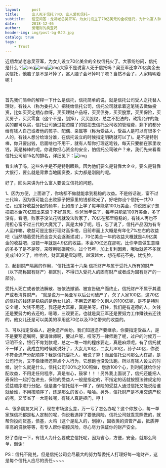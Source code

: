 ```yaml
---
layout:     post
title:      富人死于信托？NO，富人爱死信托~
subtitle:   悟空问答：龙湖老总吴亚军，为女儿设立了70亿美元的全权信托，为什么富人钟爱信托？ 
date:       2018-12-05
author:     爱理财的臭宝妈
header-img: img/post-bg-BJJ.jpg
catalog: true
tags:
    - Trust
---
```


​       近期龙湖老总吴亚军，为女儿设立70亿美金的全权信托火了。大家纷纷问，信托是什么？![img](https://res.wx.qq.com/mpres/htmledition/images/icon/common/emotion_panel/smiley/smiley_32.png?tp=webp&wxfrom=5&wx_lazy=1&wx_co=1)![img](https://res.wx.qq.com/mpres/htmledition/images/icon/common/emotion_panel/smiley/smiley_32.png?tp=webp&wxfrom=5&wx_lazy=1&wx_co=1)![img](https://res.wx.qq.com/mpres/htmledition/images/icon/common/emotion_panel/smiley/smiley_32.png?tp=webp&wxfrom=5&wx_lazy=1&wx_co=1)大家不是说富人死于信托吗？吴亚军还拿70亿美金去买信托，他脑子是不是坏掉了，富人脑子会坏掉吗？嗯？当然不会了，人家精明着呢！

​       

​      首先我们简单的解释一下什么是信托，信托简单的说，就是信托公司受人之托替人理财。有钱人（称为委托人）把钱给信托公司，信托公司就拿着这笔钱去做做投资，比如买买定期存款呀，买买理财产品呀，买买债券，买买股票，买买保险，买买房子，买买零食（这个不是，划掉），买买股权，总之不犯法的，政策允许的能买的都可以买，信托公司通过投资赚了的钱扣去信托公司收的管理费，剩下的都分给有钱人自己或者他的孩子、配偶、亲属等（称为受益人，受益人是可以有很多个人的，有钱人想分给谁分谁，在信托设立的时候指定明确就可以了)。是不是特别棒，你只要出钱，后面啥也不用干，就有人帮你打理这笔钱，每天只要躺在家里收钱，真是棒棒的呢。你说你担心资金的安全，怕信托公司破产？来，我们先来看看信托公司前15名的排名，详细见下：![img](https://mmbiz.qpic.cn/mmbiz_jpg/ZR6pj7dafaEclnFQlxBU0ialFm49FpMIwmnGiblh7ZZhibQrchWUlqE7XIpRA1MGAtN3H27BIdQial5MuzxCMx5Lqw/640?wx_fmt=jpeg&tp=webp&wxfrom=5&wx_lazy=1&wx_co=1)

看出啥了吗，这些名字是不是特别眼熟，因为他们要么是背靠大企业，要么是背靠大银行，要么就是背靠当地国资委，实力都是刚刚的呢。

好了，回头来讲为什么富人要设立信托的问题，

1、因为方便，上面讲了，你啥都不做就能拿到稳稳的收益。不是俗话说，富不过三代嘛，因为很可能会出败家子把家里的钱都败光了，好吧你设个信托一共70亿，设定好收益分配的频率，比如孩子上学了每年能拿100万美金，你说败家子想把把本金70亿取出来浪？不好意思，你爸当年说了，每年只能拿100万美金，多了没有。看吧，败家子没法花钱就没法败家了，70亿在那里稳稳的，有钱人再也不用担心富不过三代的大魔咒了，真是太棒了呢。哦，忘了说了，信托产品因为有专人运作嘛，收益可是比银行理财高多啦，目前市面上大概是有年化7%左右的收益吧（当然随着受托资金变大会逐渐递减），70亿美金一年的收益大概就是4.9亿美金的收益吧，没错一年就是4.9亿的收益，本金70亿还在那呢，比你辛苦做生意赚的多多了是不是呀，来呀用钱砸死你。过个15年，加上复利因素，哦呦就差不多就变成140亿了，哈哈哈，财富真是雪球啊，越滚越大，想花都花不完，忧伤脸。

2、起到财产隔离的作用，“信托法第十六条 信托财产与属于受托人所有的财产（以下简称固有财产）相区别，不得归入受托人的固有财产或者成为固有财产的一部分。

受托人死亡或者依法解散、被依法撤销、被宣告破产而终止，信托财产不属于其遗产或者清算财产。 ”就是说万一吴亚军以后公司破产了，欠了人家100亿，这70亿的信托的钱还是稳稳的是他女儿的，不用去还那个欠别人的100亿呢，是不是特别安全呢，欠钱不用还，我还是大富豪，真是美呀。打住，我们是有道德的人，欠钱还是要努力的去还的，嗯嗯，三观要正。也就是吴亚军还是要努力工作赚钱去还钱的，他女儿还是可以美美的享用这70亿以及70亿带来的收益的。

3、可以指定受益人，避免遗产纠纷。我们知道遗产要继承，你要指定受益人，是不是要写遗嘱啊，要请律师啊，要过户呀，哎呀万一律师跑了呢，过户的时候万一证明不全，银行不肯划款呢，总之一堆一堆的程序要走，真是麻烦呢。有了信托就不一样了，我成立的时候就说好了，大女儿10亿，二女儿30亿，孙子40亿，你说不符合遗产分配顺序？我是信托委托人，我说了算！而且信托公司那么大在那，是公司行为，又不像律师还带点个人行为，它想跑也没没法跑。所以有钱人设立的时候，说什么就是什么，信托公司100%之100照做，您放100个心，到时间就给你分配收益，不用走任何程序，真是省心，鼓掌！！！另外我上面说了，信托还能把人寿保险一起打包进去，保险的受益人一般是指定的，不指定的话就按照法律规定的受益顺序进行分配，但是套个信托就不一样了，保险的受益人通过信托又能说给谁就给谁，不用按顺序了，还是那么的省心，哈哈。另外，信托财产是不用交遗产税的呢，又节省了一大笔钱呢，有钱人真是抠门，哼！

4、很多朋友又问了，现在市场这么差，万一亏了怎么办呢？这个你放心，每一单家族信托都是私人定制的呢，你说我选择了要低风险，信托公司就乖乖照做的，就帮你投向货基，债基，火鸡（这个是乱入的，划掉），固收类的资管产品，抵质押率高的贷款等等，有专人帮你把控风险，尽心尽力保证你的财产安全。

​       好了总结一下，有钱人为什么要成立信托呢，因为省心，方便，安全，就那么简单，谢谢!

PS：信托不刚兑，但是信托公司会尽最大的努力帮委托人打理好每一笔财产，这是每个信托人应尽的责任~~~~